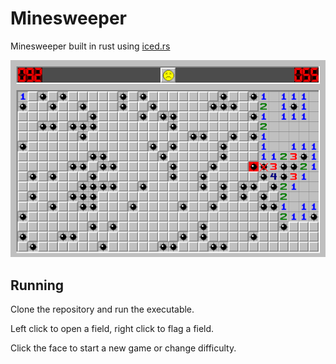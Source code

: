 # Minesweeper
Minesweeper built in rust using [iced.rs](https://iced.rs/)

![Preview](./.github/preview.png)

## Running
Clone the repository and run the executable.

Left click to open a field, right click to flag a field.

Click the face to start a new game or change difficulty.
